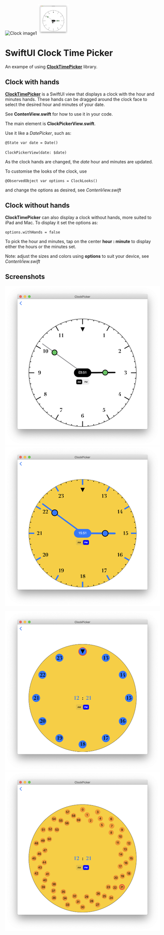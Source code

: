 

<img src="https://github.com/workingDog/ClockPicker/Images/picture1.png"  alt="Clock image1" width="100"  height="100"/>

<img src="Images/picture1.png"  alt="Clock image1" width="100"  height="100"/>



# SwiftUI Clock Time Picker


An exampe of using [**ClockTimePicker**](https://github.com/workingDog/ClockTimePicker) library.

## Clock with hands

[**ClockTimePicker**](https://github.com/workingDog/ClockTimePicker) is a SwiftUI view that displays a clock with the hour and minutes hands.
These hands can be dragged around the clock face to select the desired hour and minutes of your date.

See **ContenView.swift** for how to use it in your code.

The main element is **ClockPickerView.swift**.

Use it like a *DatePicker*, such as:

    @State var date = Date()
    
    ClockPickerView(date: $date)

As the clock hands are changed, the *date* hour and minutes are updated.

To customise the looks of the clock, use 

    @ObservedObject var options = ClockLooks()
    
and change the options as desired, see  *ContenView.swift*
    
## Clock without hands

**ClockTimePicker** can also display a clock without hands, more suited to iPad and Mac. To display it set the options as:

    options.withHands = false    

To pick the hour and minutes, tap on the center **hour : minute** to display either the hours or the minutes set.

Note: adjust the sizes and colors using **options** to suit your device, see  *ContenView.swift*

## Screenshots

![im01](Images/picture1.png)  ![im03](Images/picture3.png) 


![im04](Images/picture4.png)   ![im05](Images/picture5.png)  


